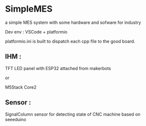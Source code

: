 # SimpleMES
 a simple MES system with some hardware and sofware for industry

Dev env : VSCode + platformio

platformio.ini is built to dispatch each cpp file to the good board.


 ## IHM :

 TFT LED panel with ESP32 attached from makerbots

 or 
 
 M5Stack Core2

 ## Sensor :

 SignalColumn sensor for detecting state of CNC machine based on seeeduino


